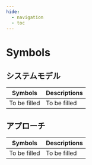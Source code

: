 ```yaml
---
hide:
  - navigation
  - toc
---
```


# Symbols

## システムモデル

<!-- アプローチセクション以前に登場するシンボルを全て以下の表にまとめる -->

|   Symbols    | Descriptions |
| :----------: | :----------- |
| To be filled | To be filled |


## アプローチ

<!-- アプローチセクションに登場するシンボルを全て以下の表にまとめる -->

|   Symbols    | Descriptions |
| :----------: | :----------- |
| To be filled | To be filled |
